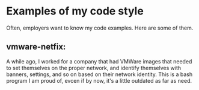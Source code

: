 # Examples of my code style

Often, employers want to know my code examples.  Here are some of them.

## vmware-netfix: 
A while ago, I worked for a company that had VMWare images that needed to set themselves on the proper network, and identify themselves with banners, settings, and so on based on their network identity.  This is a bash program I am proud of, evcen if by now, it's a little outdated as far as need.
